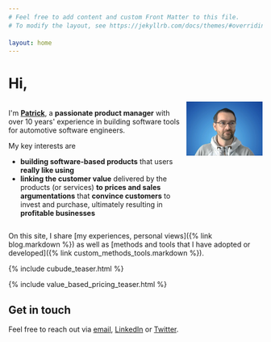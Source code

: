 ```yaml
---
# Feel free to add content and custom Front Matter to this file.
# To modify the layout, see https://jekyllrb.com/docs/themes/#overriding-theme-defaults

layout: home
---
```


<h1>Hi,</h1>
<div style="display: flex;">
    <div style="width: 70%">        
        <p>
        I'm <b><a href="/about">Patrick</a></b>, a <b>passionate product manager</b> with over 10 years' experience in building software tools for automotive software engineers. 
        </p>
        <p>
            My key interests are 
            <ul>
                <li>
                    <b>building software-based products</b> that users <b>really like using</b>
                </li>
                <li>
                    <b>linking the customer value</b> delivered by the products (or services) <b>to prices and sales argumentations</b> that <b>convince customers</b> to invest and purchase, ultimately resulting in <b>profitable businesses</b>
                </li>
            </ul>
        </p>
    </div>
    <div style="width: 30%">
        <img src="/assets/Patrick_Frey_Profilbild_2.jpg" alt="Patrick Frey">
    </div>
</div>

On this site, I share [my experiences, personal views]({% link blog.markdown %}) as well as [methods and tools that I have adopted or developed]({% link custom_methods_tools.markdown %}). 

{% include cubude_teaser.html %}

{% include value_based_pricing_teaser.html %}

## Get in touch

Feel free to reach out via [email](mailto:patrick-frey@gmx.de), [LinkedIn](https://www.linkedin.com/in/freypatrick) or [Twitter](https://twitter.com/patrickcfrey). 